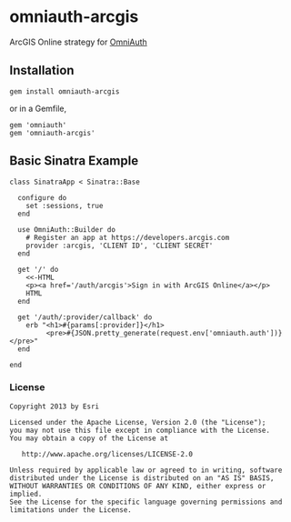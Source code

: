 omniauth-arcgis
===============

ArcGIS Online strategy for [OmniAuth](https://github.com/intridea/omniauth)

Installation
------------

```
gem install omniauth-arcgis
```

or in a Gemfile,

```
gem 'omniauth'
gem 'omniauth-arcgis'
```

Basic Sinatra Example
---------------------

```
class SinatraApp < Sinatra::Base

  configure do
    set :sessions, true
  end

  use OmniAuth::Builder do
    # Register an app at https://developers.arcgis.com
    provider :arcgis, 'CLIENT ID', 'CLIENT SECRET'  
  end

  get '/' do
    <<-HTML
    <p><a href='/auth/arcgis'>Sign in with ArcGIS Online</a></p>
    HTML
  end

  get '/auth/:provider/callback' do
    erb "<h1>#{params[:provider]}</h1>
         <pre>#{JSON.pretty_generate(request.env['omniauth.auth'])}</pre>"
  end

end
```


### License

```
Copyright 2013 by Esri

Licensed under the Apache License, Version 2.0 (the "License");
you may not use this file except in compliance with the License.
You may obtain a copy of the License at

   http://www.apache.org/licenses/LICENSE-2.0

Unless required by applicable law or agreed to in writing, software
distributed under the License is distributed on an "AS IS" BASIS,
WITHOUT WARRANTIES OR CONDITIONS OF ANY KIND, either express or implied.
See the License for the specific language governing permissions and
limitations under the License.
```
